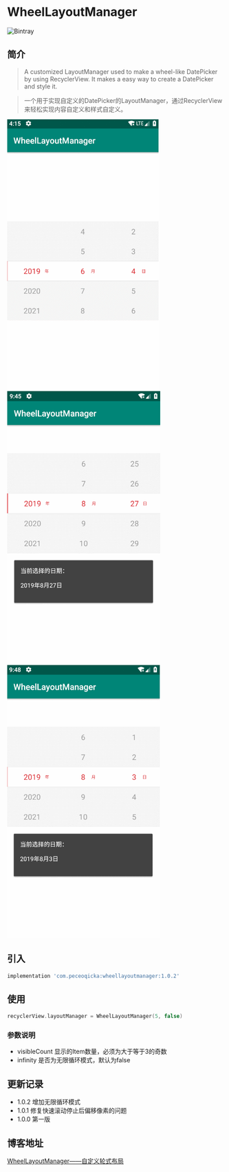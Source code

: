 # WheelLayoutManager

![Bintray](https://img.shields.io/badge/JCenter-v1.0.2-blue.svg)

## 简介

> A customized LayoutManager used to make a wheel-like DatePicker by using RecyclerView.
It makes a easy way to create a DatePicker and style it.

> 一个用于实现自定义的DatePicker的LayoutManager，通过RecyclerView来轻松实现内容自定义和样式自定义。

![WheelLayoutManager](/images/wheellayoutmanager.gif)
![Selection Change](/images/wheellayoutmanager-2.gif)
![Infinite Scrolling](/images/wheellayoutmanager-3.gif)

## 引入

```groovy
implementation 'com.peceoqicka:wheellayoutmanager:1.0.2'
```

## 使用

```kotlin
recyclerView.layoutManager = WheelLayoutManager(5, false)
```

### 参数说明
* visibleCount 显示的Item数量，必须为大于等于3的奇数
* infinity 是否为无限循环模式，默认为false 

## 更新记录

* 1.0.2 增加无限循环模式
* 1.0.1 修复快速滚动停止后偏移像素的问题
* 1.0.0 第一版

## 博客地址

[WheelLayoutManager——自定义轮式布局](https://peceoqicka.github.io/2019/08/27/wheellayoutmanager/)